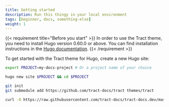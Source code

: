 ```yaml
---
title: Getting started
description: Run this thingy in your local environment
tags: [beginner, docs, something-else]
weight: 1
---
```


{{< requirement title="Before you start" >}}
In order to use the Tract theme, you need to install Hugo version 0.60.0 or above. You can find installation instructions in the [Hugo documentation](https://gohugo.io/getting-started/installing/).
{{< /requirement >}}

To get started with the Tract theme for Hugo, create a new Hugo site:

```bash
export PROJECT=my-docs-project # Or a project name of your choice

hugo new site $PROJECT && cd $PROJECT

git init
git submodule add https://github.com/tract-docs/tract themes/tract

curl -O https://raw.githubusercontent.com/tract-docs/tract-docs.dev/master/config.toml
```